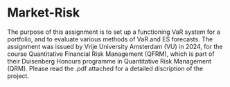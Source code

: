 # Market-Risk
The purpose of this assignment is to set up a functioning VaR system for a portfolio, and to evaluate various methods of VaR and ES forecasts. 
The assignment was issued by Vrije University Amsterdam (VU) in 2024, for the course Quantitative Financial Risk Management (QFRM), which is part of their Duisenberg Honours programme in Quantitative Risk Management (QRM). 
Please read the .pdf attached for a detailed discription of the project.
